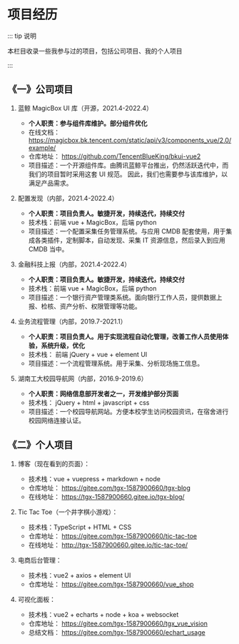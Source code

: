 # 项目经历

::: tip 说明

本栏目收录一些我参与过的项目，包括公司项目、我的个人项目

:::

## 《一》公司项目

1. 蓝鲸 MagicBox UI 库（开源，2021.4-2022.4）

   - **个人职责：参与组件库维护。部分组件优化**
   - 在线文档：<tgx-link href="https://magicbox.bk.tencent.com/static/api/v3/components_vue/2.0/example/">
     https://magicbox.bk.tencent.com/static/api/v3/components_vue/2.0/example/
     </tgx-link>
   - 仓库地址：<tgx-link href="https://github.com/TencentBlueKing/bkui-vue2">
     https://github.com/TencentBlueKing/bkui-vue2
     </tgx-link>
   - 项目描述：一个开源组件库。由腾讯蓝鲸平台推出，仍然活跃迭代中，而我们的项目暂时采用这套 UI 规范。
     因此，我们也需要参与该库维护，以满足产品需求。

2. 配置发现（内部，2021.4-2022.4）

   - **个人职责：项目负责人。敏捷开发，持续迭代，持续交付**
   - 技术栈：前端 vue + MagicBox，后端 python
   - 项目描述：一个配置采集任务管理系统。与应用 CMDB 配套使用，用于集成各类插件，定制脚本，自动发现、采集 IT 资源信息，然后录入到应用 CMDB 当中。

3. 金融科技上报（内部，2021.4-2022.4）

   - **个人职责：项目负责人。敏捷开发，持续迭代，持续交付**
   - 技术栈：前端 vue + MagicBox，后端 python
   - 项目描述：一个银行资产管理类系统。面向银行工作人员，提供数据上报、检核、资产分析、权限管理等功能。

4. 业务流程管理（内部，2019.7-2021.1）

   - **个人职责：项目负责人。用于实现流程自动化管理，改善工作人员使用体验，系统升级，优化**
   - 技术栈： 前端 jQuery + vue + element UI
   - 项目描述：一个流程管理系统。用于采集、分析现场施工信息。

5. 湖南工大校园导航网（内部，2016.9-2019.6）
   - **个人职责：网络信息部开发者之一，开发维护部分页面**
   - 技术栈： jQuery + html + javascript + css
   - 项目描述：一个校园导航网站。方便本校学生访问校园资讯，在宿舍进行校园网络连接认证。

## 《二》个人项目

1. 博客（现在看到的页面）：

   - 技术栈：vue + vuepress + markdown + node
   - 仓库地址：
     <tgx-link href="https://gitee.com/tgx-1587900660/tgx-blog">
     https://gitee.com/tgx-1587900660/tgx-blog
     </tgx-link>
   - 在线地址：
     <tgx-link href="https://tgx-1587900660.gitee.io/tgx-blog/">
     https://tgx-1587900660.gitee.io/tgx-blog/
     </tgx-link>

2. Tic Tac Toe（一个井字棋小游戏）：

   - 技术栈：TypeScript + HTML + CSS
   - 仓库地址：
     <tgx-link href="https://gitee.com/tgx-1587900660/tic-tac-toe">
     https://gitee.com/tgx-1587900660/tic-tac-toe
     </tgx-link>
   - 在线地址：
     <tgx-link href="http://tgx-1587900660.gitee.io/tic-tac-toe/">
     http://tgx-1587900660.gitee.io/tic-tac-toe/
     </tgx-link>

3. 电商后台管理：

   - 技术栈：vue2 + axios + element UI
   - 仓库地址：
     <tgx-link href="https://gitee.com/tgx-1587900660/vue_shop">
     https://gitee.com/tgx-1587900660/vue_shop
     </tgx-link>

4. 可视化面板：

   - 技术栈：vue2 + echarts + node + koa + websocket
   - 仓库地址：
     <tgx-link href="https://gitee.com/tgx-1587900660/tgx_vue_vision">
     https://gitee.com/tgx-1587900660/tgx_vue_vision
     </tgx-link>
   - 总结文档：
     <tgx-link href="https://gitee.com/tgx-1587900660/echart_usage">
     https://gitee.com/tgx-1587900660/echart_usage
     </tgx-link>
